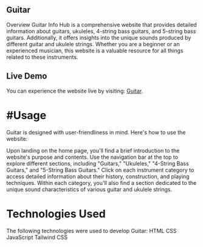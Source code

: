 ## Guitar

Overview
Guitar Info Hub is a comprehensive website that provides detailed information about guitars, ukuleles, 4-string bass guitars, and 5-string bass guitars. Additionally, it offers insights into the unique sounds produced by different guitar and ukulele strings. Whether you are a beginner or an experienced musician, this website is a valuable resource for all things related to these instruments.

## Live Demo
You can experience the website live by visiting: [Guitar](https://thesupreet.github.io/Guitar/).

# #Usage
Guitar is designed with user-friendliness in mind. Here's how to use the website:

Upon landing on the home page, you'll find a brief introduction to the website's purpose and contents.
Use the navigation bar at the top to explore different sections, including "Guitars," "Ukuleles," "4-String Bass Guitars," and "5-String Bass Guitars."
Click on each instrument category to access detailed information about their history, construction, and playing techniques.
Within each category, you'll also find a section dedicated to the unique sound characteristics of various guitar and ukulele strings.

# Technologies Used
The following technologies were used to develop Guitar:
HTML
CSS
JavaScript
Tailwind CSS
